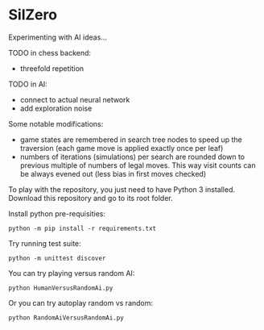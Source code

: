 # SilZero 

Experimenting with AI ideas...

TODO in chess backend: 
 - threefold repetition

TODO in AI:
 - connect to actual neural network
 - add exploration noise

Some notable modifications:
 - game states are remembered in search tree nodes to speed up the traversion (each game move is applied exactly once per leaf)
 - numbers of iterations (simulations) per search are rounded down to previous multiple of numbers of legal moves. This way visit counts can be always evened out (less bias in first moves checked)

To play with the repository, you just need to have Python 3 installed. Download this repository and go to its root folder. 

Install python pre-requisities:

`python -m pip install -r requirements.txt`
      
Try running test suite:

`python -m unittest discover`

You can try playing versus random AI:

`python HumanVersusRandomAi.py`

Or you can try autoplay random vs random:

`python RandomAiVersusRandomAi.py`